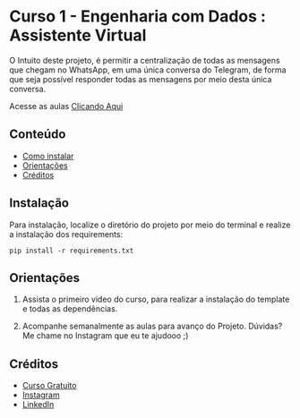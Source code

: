 # Curso 1 - Engenharia com Dados : Assistente Virtual
O Intuito deste projeto, é permitir a centralização de todas as mensagens que chegam no WhatsApp, em uma única conversa do Telegram, de forma que seja possível responder todas as mensagens por meio desta única conversa.

Acesse as aulas [Clicando Aqui](https://bit.ly/Canal-Engenharia-com-Dados)

## Conteúdo
* [Como instalar](#Instalação)
* [Orientações](#Orientações)
* [Créditos](#Créditos)


## Instalação
Para instalação, localize o diretório do projeto por meio do terminal e realize a instalação dos requirements:

`pip install -r requirements.txt`



## Orientações
1) Assista o primeiro video do curso, para realizar a instalação do template e todas as dependências.

2) Acompanhe semanalmente as aulas para avanço do Projeto. Dúvidas? Me chame no Instagram que eu te ajudooo ;) 


## Créditos

* [Curso Gratuito](https://bit.ly/Canal-Engenharia-com-Dados)
* [Instagram](https://instagram.com/engenheiro_automacao)
* [LinkedIn](https://www.linkedin.com/in/matheus-terra/)

